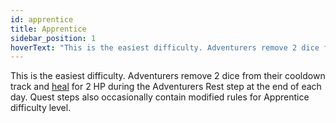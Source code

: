 ```yaml
---
id: apprentice
title: Apprentice
sidebar_position: 1
hoverText: "This is the easiest difficulty. Adventurers remove 2 dice from their cooldown track and heal for 2 HP during the Adventurers Rest step at the end of each day. Quest steps also occasionally contain modified rules for Apprentice difficulty level."
---
```


This is the easiest difficulty. Adventurers remove 2 dice from their cooldown track and [heal](/docs/all/other/healing) for 2 HP during the Adventurers Rest step at the end of each day. Quest steps also occasionally contain modified rules for Apprentice difficulty level.
